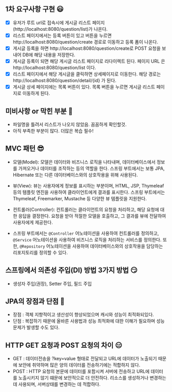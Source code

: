 ## 1차 요구사항 구현 😃
- [x] 유저가 루트 url로 접속시에 게시글 리스트 페이지(http://localhost:8080/question/list)가 나온다.
- [x] 리스트 페이지에서는 등록 버튼이 있고 버튼을 누르면 http://localhost:8080/question/create 경로로 이동하고 등록 폼이 나온다.
- [x] 게시글 등록을 하면 http://localhost:8080/question/create로 POST 요청을 보내어 DB에 해당 내용을 저장한다.
- [x] 게시글 등록이 되면 해당 게시글 리스트 페이지로 리다이렉트 된다. 페이지 URL 은 http://localhost:8080/question/list 이다.
- [x] 리스트 페이지에서 해당 게시글을 클릭하면 상세페이지로 이동한다. 해당 경로는 http://localhost:8080/question/detail/{id} 가 된다.
- [x] 게시글 상세 페이지에는 목록 버튼이 있다. 목록 버튼을 누르면 게시글 리스트 페이지로 이동하게 된다.

## 미비사항 or 막힌 부분 🤬
- 파일명을 틀려서 리스트가 나오지 않았음. 꼼꼼하게 확인할것.
- 아직 부족한 부분이 많다. 더많은 복습 필수!

## MVC 패턴 😎
- 모델(Model): 모델은 데이터와 비즈니스 로직을 나타내며, 데이터베이스에서 정보를 가져오거나 데이터를 조작하는 등의 역할을 한다. 스프링 부트에서는 보통 JPA, Hibernate 또는 다른 데이터베이스와의 상호작용을 위해 사용된다.

- 뷰(View): 뷰는 사용자에게 정보를 표시하는 부분이며, HTML, JSP, Thymeleaf 등의 템플릿 엔진을 사용하여 클라이언트에게 결과를 표시한다. 스프링 부트에서는 Thymeleaf, Freemarker, Mustache 등 다양한 뷰 템플릿을 지원한다.

- 컨트롤러(Controller): 컨트롤러는 클라이언트의 요청을 처리하고, 해당 요청에 대한 응답을 결정한다. 요청을 받아 적절한 모델을 호출하고, 그 결과를 뷰에 전달하여 사용자에게 제공한다.

- 스프링 부트에서는 `@Controller` 어노테이션을 사용하여 컨트롤러를 정의하고, `@Service` 어노테이션을 사용하여 비즈니스 로직을 처리하는 서비스를 정의한다. 또한, `@Repository` 어노테이션을 사용하여 데이터베이스와의 상호작용을 담당하는 리포지토리를 정의할 수 있다.


## 스프링에서 의존성 주입(DI) 방법 3가지 방법 😏
- 생성자 주입(권장), Setter 주입, 필드 주입

## JPA의 장점과 단점 🤔
- 장점 : 객체 지향적이고 생산성이 향상되었으며 캐시와 성능이 최적화되있다.
- 단점 : 복잡하기 때문에 올바른 사용법과 성능 최적화에 대한 이해가 필요하며 성능문제가 발생할 수도 있다.

## HTTP GET 요청과 POST 요청의 차이 😑
- GET : 데이터전송을 ?key=value 형태로 전달되고 URL에 데이터가 노출되기 때문에 보안에 취약하며 많은 양의 데이터를 전송하기에는 적합하지 않다.
- POST : HTTP 요청의 본문에 데이터를 포함시켜 서버에 전송하고 URL에 데이터를 노출시키지 않기 떄문에 보안적으로 더 안전하다. 리소스를 생성하거나 변경하는 데 사용되며, 서버상태를 변경하는 데 적합하다.
